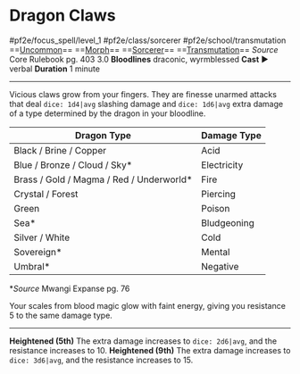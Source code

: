 # Dragon Claws
#pf2e/focus_spell/level_1 #pf2e/class/sorcerer #pf2e/school/transmutation 
==[Uncommon](../../../rules/traits/uncommon.md)== ==[Morph](../../../rules/traits/morph.md)== ==[Sorcerer](../../../rules/traits/sorcerer.md)== ==[Transmutation](../../../rules/traits/transmutation.md)==
*Source* Core Rulebook pg. 403 3.0
**Bloodlines** draconic, wyrmblessed
**Cast** ► verbal
**Duration** 1 minute

---
Vicious claws grow from your fingers. They are finesse unarmed attacks that deal `dice: 1d4|avg` slashing damage and `dice: 1d6|avg` extra damage of a type determined by the dragon in your bloodline.

| Dragon Type                              | Damage Type |
| ---------------------------------------- | ----------- |
| Black / Brine / Copper                   | Acid        |
| Blue / Bronze / Cloud / Sky*             | Electricity |
| Brass / Gold / Magma / Red / Underworld* | Fire        |
| Crystal / Forest                         | Piercing    |
| Green                                    | Poison      |
| Sea*                                     | Bludgeoning |
| Silver / White                           | Cold        |
| Sovereign*                               | Mental      |
| Umbral*                                  | Negative    |
**Source* Mwangi Expanse pg. 76

Your scales from blood magic glow with faint energy, giving you resistance 5 to the same damage type.

<hr>

**Heightened (5th)** The extra damage increases to `dice: 2d6|avg`, and the resistance increases to 10.
**Heightened (9th)** The extra damage increases to `dice: 3d6|avg`, and the resistance increases to 15.